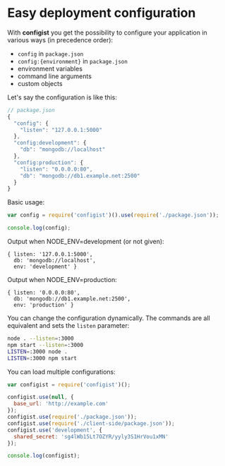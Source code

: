 # Easy deployment configuration

With **configist** you get the possibility to configure your application in various ways (in precedence order):

 * `config` in `package.json`
 * `config:{environment}` in `package.json`
 * environment variables
 * command line arguments
 * custom objects

Let's say the configuration is like this:

```javascript
// package.json
{
  "config": {
    "listen": "127.0.0.1:5000"
  },
  "config:development": {
    "db": "mongodb://localhost"
  },
  "config:production": {
    "listen": "0.0.0.0:80",
    "db": "mongodb://db1.example.net:2500"
  }
}
```

Basic usage:

```javascript
var config = require('configist')().use(require('./package.json'));

console.log(config);
```

Output when NODE_ENV=development (or not given):

```
{ listen: '127.0.0.1:5000',
  db: 'mongodb://localhost',
  env: 'development' }
```

Output when NODE_ENV=production:

```
{ listen: '0.0.0.0:80',
  db: 'mongodb://db1.example.net:2500',
  env: 'production' }
```

You can change the configuration dynamically. The commands are all equivalent and sets the `listen` parameter:

```bash
node . --listen=:3000
npm start --listen=:3000
LISTEN=:3000 node .
LISTEN=:3000 npm start
```

You can load multiple configurations:

```javascript
var configist = require('configist')();

configist.use(null, {
  base_url: 'http://example.com'
});
configist.use(require('./package.json'));
configist.use(require('./client-side/package.json'));
configist.use('development', {
  shared_secret: 'sg4lWb15Lt7OZYR/yyly3S1HrVou1xMN'
});

console.log(configist);
```
